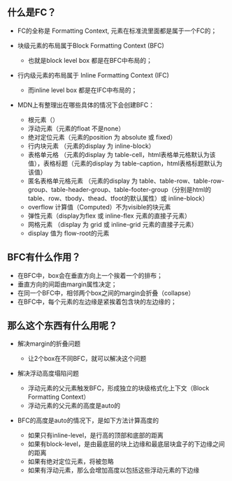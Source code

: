 ## 什么是FC？

- FC的全称是 Formatting Context, 元素在标准流里面都是属于一个FC的；

- 块级元素的布局属于Block Formatting Context (BFC)
  - 也就是block level box 都是在BFC中布局的；

- 行内级元素的布局属于 Inline Formatting Context (IFC)
  - 而inline level box 都是在IFC中布局的；

- MDN上有整理出在哪些具体的情况下会创建BFC：
  - 根元素（<html>）
  - 浮动元素（元素的float 不是none）
  - 绝对定位元素（元素的position 为 absolute 或 fixed）
  - 行内块元素 （元素的display 为 inline-block）
  - 表格单元格 （元素的display 为 table-cell，html表格单元格默认为该值），表格标题（元素的display 为 table-caption，html表格标题默认为该值）
  - 匿名表格单元格元素 （元素的display 为 table、table-row、table-row-group、table-header-group、table-footer-group（分别是html的 table、row、tbody、thead、tfoot的默认属性）或 inline-block）
  - overflow 计算值（Computed）不为visible的块元素
  - 弹性元素（display为flex 或 inline-flex 元素的直接子元素）
  - 网格元素 （display 为 grid 或 inline-grid 元素的直接子元素）
  - display 值为 flow-root的元素

## BFC有什么作用？

- 在BFC中，box会在垂直方向上一个挨着一个的排布；
- 垂直方向的间距由margin属性决定；
- 在同一个BFC中，相邻两个box之间的margin会折叠（collapse）
- 在BFC中，每个元素的左边缘是紧挨着包含块的左边缘的；

## 那么这个东西有什么用呢？

- 解决margin的折叠问题
  - 让2个box在不同BFC，就可以解决这个问题
- 解决浮动高度塌陷问题
  - 浮动元素的父元素触发BFC，形成独立的块级格式化上下文（Block Formatting Context）
  - 浮动元素的父元素的高度是auto的


- BFC的高度是auto的情况下，是如下方法计算高度的
  - 如果只有inline-level，是行高的顶部和底部的距离
  - 如果有block-level，是由最底层的块上边缘和最底层块盒子的下边缘之间的距离
  - 如果有绝对定位元素，将被忽略
  - 如果有浮动元素，那么会增加高度以包括这些浮动元素的下边缘
